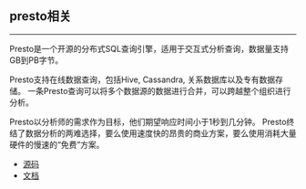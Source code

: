 ## presto相关

---

Presto是一个开源的分布式SQL查询引擎，适用于交互式分析查询，数据量支持GB到PB字节。

Presto支持在线数据查询，包括Hive, Cassandra, 关系数据库以及专有数据存储。 一条Presto查询可以将多个数据源的数据进行合并，可以跨越整个组织进行分析。

Presto以分析师的需求作为目标，他们期望响应时间小于1秒到几分钟。 Presto终结了数据分析的两难选择，要么使用速度快的昂贵的商业方案，要么使用消耗大量硬件的慢速的“免费”方案。



* [源码](https://github.com/prestodb/presto)
* [文档](http://prestodb-china.com/)